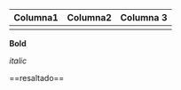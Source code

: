 | Columna1 | Columna2 | Columna 3 |
| -------- | -------- | --------- |
|          |          |           |



**Bold**

*italic*


==resaltado==

